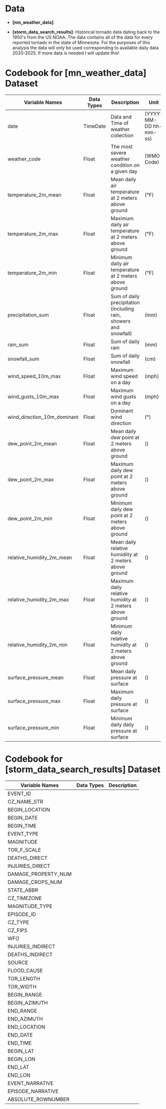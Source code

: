# Data
-   **[mn_weather_data]**:
  
-   **[storm_data_search_results]**: Historical tornado data dating back to the 1950's from the US NOAA. The data contains all of the data for every reported tornado in the state of Minnesota. For the purposes of this analysis the data will only be used corresponding to available daily data 2020-2025. If more data is needed I will update this!

# Codebook for [mn_weather_data] Dataset

|        Variable Names       |Data Types| Description | Unit |
|-----------------------------|----------|-------------|------|
| date	                      | TimeDate | Data and Time of weather collection | (YYYY-MM-DD hh-mm-ss) |
| weather_code                | Float    | The most severe weather condition on a given day | (WMO Code) |
| temperature_2m_mean         | Float    | Mean daily air temperature at 2 meters above ground | (°F) |
| temperature_2m_max          | Float    | Maximum daily air temperature at 2 meters above ground | (°F) |
| temperature_2m_min          | Float    | Minimum daily air temperature at 2 meters above ground | (°F) |
| precipitation_sum           | Float    | Sum of daily precipitation (including rain, showers and snowfall) | (mm) |
| rain_sum                    | Float    | Sum of daily rain | (mm) |
| snowfall_sum                | Float    | Sum of daily snowfall | (cm) |
| wind_speed_10m_max          | Float    | Maximum wind speed on a day | (mph) | 
| wind_gusts_10m_max	        | Float    | Maximum wind gusts on a day | (mph) |
| wind_direction_10m_dominant	| Float    | Dominant wind direction | (°) |
| dew_point_2m_mean	          | Float    | Mean daily dew point at 2 meters above ground | () |
| dew_point_2m_max	          | Float    | Maximum daily dew point at 2 meters above ground | () |
| dew_point_2m_min	          | Float    | Minimum daily dew point at 2 meters above ground | () |
| relative_humidity_2m_mean	  | Float    | Mean daily relative humidiity at 2 meters above ground | () |
| relative_humidity_2m_max	  | Float    | Maximum daily relative humidity at 2 meters above ground | () |
| relative_humidity_2m_min    | Float    | Minimum daily relative humidity at 2 meters above ground | () |
| surface_pressure_mean	      | Float    | Mean daily pressure at surface | () |
| surface_pressure_max	      | Float    | Maximum daily pressure at surface | () |
| surface_pressure_min        | Float    | Minimum daily daily pressure at surface | () |

# Codebook for [storm_data_search_results] Dataset

|    Variable Names   |       Data Types      | Description | 
|---------------------|-----------------------|-------------|
| EVENT_ID            |   
| CZ_NAME_STR         |
| BEGIN_LOCATION      |
| BEGIN_DATE          |
| BEGIN_TIME          |
| EVENT_TYPE          |
| MAGNITUDE           |
| TOR_F_SCALE         |
| DEATHS_DIRECT       |
| INJURIES_DIRECT     |
| DAMAGE_PROPERTY_NUM | 
| DAMAGE_CROPS_NUM    |
| STATE_ABBR          |
| CZ_TIMEZONE         |
| MAGNITUDE_TYPE      |
| EPISODE_ID          |
| CZ_TYPE             |
| CZ_FIPS             |
| WFO                 |
| INJURIES_INDIRECT   |
| DEATHS_INDIRECT     |
| SOURCE              |
| FLOOD_CAUSE         |
| TOR_LENGTH          |
| TOR_WIDTH           |
| BEGIN_RANGE         |
| BEGIN_AZIMUTH       |
| END_RANGE           |
| END_AZIMUTH         |
| END_LOCATION        |
| END_DATE            |
| END_TIME            |
| BEGIN_LAT           |
| BEGIN_LON           |
| END_LAT             |
| END_LON             |
| EVENT_NARRATIVE     |
| EPISODE_NARRATIVE   |
| ABSOLUTE_ROWNUMBER  |
